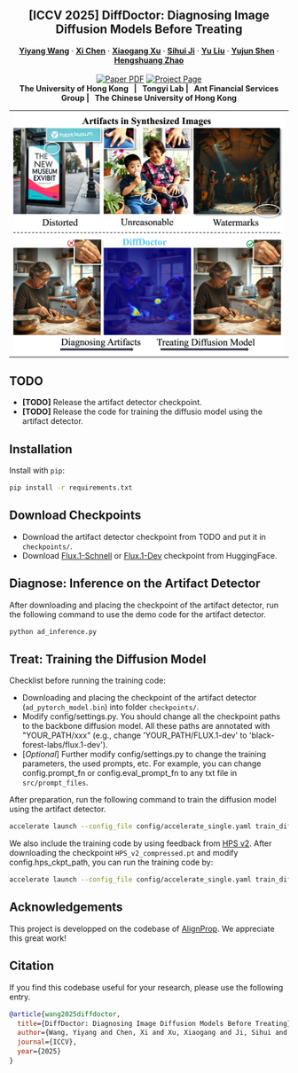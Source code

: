 <p align="center">
  <h2 align="center">[ICCV 2025] DiffDoctor: Diagnosing Image Diffusion Models Before Treating</h2>
  <p align="center">
    <a href="https://chandlerwang14.github.io"><strong>Yiyang Wang</strong></a>
    ·
    <a href="https://xavierchen34.github.io/"><strong>Xi Chen</strong></a>
    ·
    <a href="https://xuxiaogang.com"><strong>Xiaogang Xu</strong></a>
    ·
    <a href="https://sihuiji.github.io/Homepage/"><strong>Sihui Ji</strong></a>
    ·
    <a href="https://scholar.google.com/citations?user=8zksQb4AAAAJ&hl=zh-CN"><strong>Yu Liu</strong></a>
    ·
    <a href="https://shenyujun.github.io/"><strong>Yujun Shen</strong></a>
    ·
    <a href="https://hszhao.github.io/"><strong>Hengshuang Zhao</strong></a>
    <br>
    <br>
        <a href="https://arxiv.org/abs/2501.12382"><img src='https://img.shields.io/badge/arXiv-DiffDoctor-red' alt='Paper PDF'></a>
        <a href='https://chandlerwang14.github.io/DiffDoctor-Page/'><img src='https://img.shields.io/badge/Project_Page-DiffDoctor-green' alt='Project Page'></a>
    <br>
    <b>The University of Hong Kong &nbsp; | &nbsp;  Tongyi Lab  | &nbsp;  Ant Financial Services Group | &nbsp; The Chinese University of Hong Kong </b>
  </p>


  <table align="center">
    <tr>
    <td>
      <img src="asset/teaser.jpg" width="100%">
    </td>
    </tr>
    <tr>
    </tr>
  </table>

## TODO
* **[TODO]** Release the artifact detector checkpoint.
* **[TODO]** Release the code for training the diffusio model using the artifact detector.


## Installation
Install with `pip`: 
```bash
pip install -r requirements.txt
```


## Download Checkpoints
- Download the artifact detector checkpoint from TODO and put it in ```checkpoints/```.
- Download [Flux.1-Schnell](https://huggingface.co/black-forest-labs/FLUX.1-schnell) or [Flux.1-Dev](https://huggingface.co/black-forest-labs/FLUX.1-dev) checkpoint from HuggingFace.


## Diagnose: Inference on the Artifact Detector
After downloading and placing the checkpoint of the artifact detector, run the following command to use the demo code for the artifact detector.
```bash
python ad_inference.py
```

## Treat: Training the Diffusion Model
Checklist before running the training code:
- Downloading and placing the checkpoint of the artifact detector (```ad_pytorch_model.bin```) into folder ```checkpoints/```.
- Modify config/settings.py. You should change all the checkpoint paths to the backbone diffusion model. All these paths are annotated with "YOUR_PATH/xxx" (e.g., change 'YOUR_PATH/FLUX.1-dev' to 'black-forest-labs/flux.1-dev').
- [*Optional*] Further modify config/settings.py to change the training parameters, the used prompts, etc. For example, you can change config.prompt_fn or config.eval_prompt_fn to any txt file in ```src/prompt_files```.

After preparation, run the following command to train the diffusion model using the artifact detector.
```bash
accelerate launch --config_file config/accelerate_single.yaml train_diffusion_model.py --config config/settings.py:ad 
```

We also include the training code by using feedback from [HPS v2](https://github.com/tgxs002/HPSv2). After downloading the checkpoint ```HPS_v2_compressed.pt``` and modify config.hps_ckpt_path, you can run the training code by:
```bash
accelerate launch --config_file config/accelerate_single.yaml train_diffusion_model.py --config config/settings.py:hps
```


## Acknowledgements
This project is developped on the codebase of [AlignProp](https://github.com/mihirp1998/AlignProp). 
We appreciate this great work! 


## Citation
If you find this codebase useful for your research, please use the following entry.
```BibTeX
@article{wang2025diffdoctor,
  title={DiffDoctor: Diagnosing Image Diffusion Models Before Treating},
  author={Wang, Yiyang and Chen, Xi and Xu, Xiaogang and Ji, Sihui and Liu, Yu and Shen, Yujun and Zhao, Hengshuang},
  journal={ICCV},
  year={2025}
}
```
